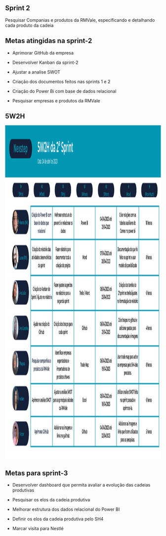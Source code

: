 
## Sprint 2
Pesquisar Companias e produtos da RMVale, especificando e detalhando cada produto da cadeia 

## Metas atingidas na sprint-2

* Aprimorar GitHub da empresa

* Desenvolver Kanban da sprint-2

* Ajustar a analise SWOT

* Criação dos documentos feitos nas sprints 1 e 2

* Criação do Power Bi com base de dados relacional 

* Pesquisar empresas e produtos da RMVale
## 5W2H
<img src="https://github.com/MarcosAvanzini/NextStep/blob/main/Imagens/Sprint2.svg" width="1920" height="1080"/>


## Metas para sprint-3

* Desenvolver dashboard que permita avaliar a evolução das cadeias produtivas

* Pesquisar os elos da cadeia produtiva

* Melhorar estrutura dos dados relacional do Power BI

* Definir os elos da cadeia produtiva pelo SH4

* Marcar visita para Nestlé




